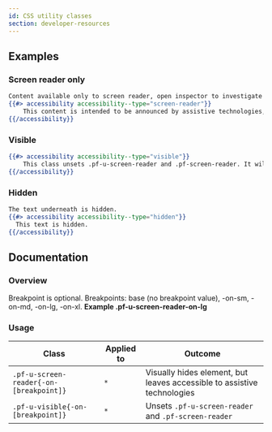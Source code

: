 ```yaml
---
id: CSS utility classes
section: developer-resources
---
```


## Examples
### Screen reader only
```hbs
Content available only to screen reader, open inspector to investigate
{{#> accessibility accessibility--type="screen-reader"}}
    This content is intended to be announced by assistive technologies, but not visually presented.
{{/accessibility}}
```

### Visible
```hbs
{{#> accessibility accessibility--type="visible"}}
    This class unsets .pf-u-screen-reader and .pf-screen-reader. It will be visible.
{{/accessibility}}
```

### Hidden
```hbs
The text underneath is hidden.
{{#> accessibility accessibility--type="hidden"}}
  This text is hidden.
{{/accessibility}}
```

## Documentation
### Overview
Breakpoint is optional. Breakpoints: base (no breakpoint value), -on-sm, -on-md, -on-lg, -on-xl. **Example .pf-u-screen-reader-on-lg**

### Usage
| Class | Applied to | Outcome |
| -- | -- | -- |
| `.pf-u-screen-reader{-on-[breakpoint]}` | `*` |  Visually hides element, but leaves accessible to assistive technologies |
| `.pf-u-visible{-on-[breakpoint]}` | `*` |  Unsets `.pf-u-screen-reader` and `.pf-screen-reader` |
